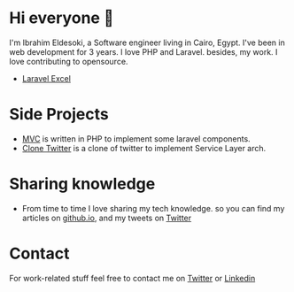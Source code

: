 # Hi everyone 👋
I'm Ibrahim Eldesoki, a Software engineer living in Cairo, Egypt. I've been in web development for 3 years. I love PHP and Laravel. besides, my work. I love contributing to opensource.
- [Laravel Excel](https://github.com/SpartnerNL/Laravel-Excel/pull/3645)

# Side Projects
- [MVC](https://github.com/ibrahimeldesoki/MVC) is  written in PHP to implement some laravel components.
- [Clone Twitter](https://github.com/ibrahimeldesoki/cloneTwitter) is a clone of twitter to implement Service Layer arch.

# Sharing knowledge
- From time to time I love sharing my tech knowledge. so you can find my articles on  [github.io](https://ibrahimeldesoki.github.io/),
and my tweets on [Twitter](https://twitter.com/Eldesokii96)
# Contact
For work-related stuff feel free to contact me on [Twitter](https://twitter.com/Eldesokii96/) or [Linkedin](https://www.linkedin.com/in/i-eldesoki1/)

